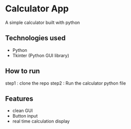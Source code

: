 # Calculator App

A simple calculator built with python

## Technologies used
- Python
- Tkinter (Python GUI library)

## How to run
step1 : clone the repo
step2 : Run the calculator python file

## Features
- clean GUI
- Button input
- real time calculation display
